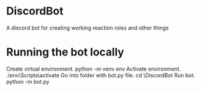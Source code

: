 # DiscordBot

A discord bot for creating working reaction roles and other things

# Running the bot locally

Create virtual environment.
python -m venv env
Activate environment.
.\env\Scripts\activate
Go into folder with bot.py file.
cd \DiscordBot
Run bot.
python -m bot.py
